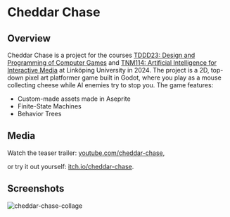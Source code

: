 # Cheddar Chase

## Overview

Cheddar Chase is a project for the courses [TDDD23: Design and Programming of Computer Games](https://studieinfo.liu.se/en/kurs/TDDD23/ht-2024) and [TNM114: Artificial Intelligence for Interactive Media](https://studieinfo.liu.se/en/kurs/TNM114/ht-2024) at Linköping University in 2024. The project is a 2D, top-down pixel art platformer game built in Godot, where you play as a mouse collecting cheese while AI enemies try to stop you. The game features:

* Custom-made assets made in Aseprite
* Finite-State Machines
* Behavior Trees 

## Media

Watch the teaser trailer: [youtube.com/cheddar-chase](https://youtu.be/fp1COrx9kJw),

or try it out yourself: [itch.io/cheddar-chase](https://rasmussvala.itch.io/cheddar-chase).

## Screenshots

![cheddar-chase-collage](https://github.com/user-attachments/assets/05657a24-f157-4c59-a0fe-a50b03c56151)

